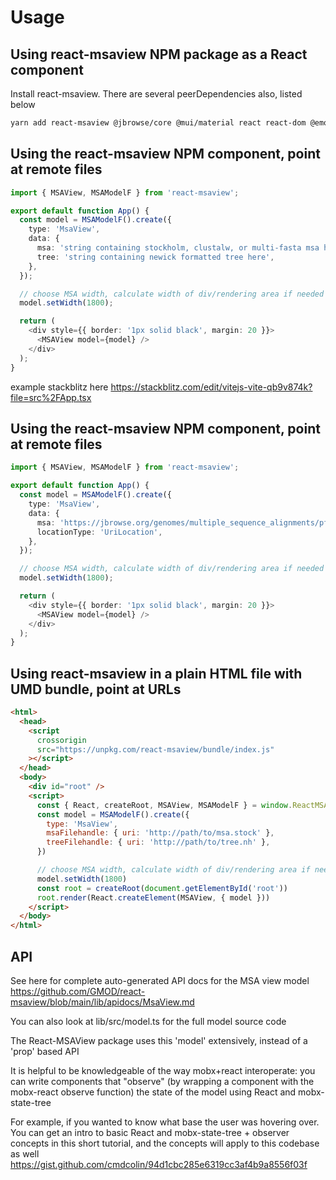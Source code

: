# Usage

## Using react-msaview NPM package as a React component

Install react-msaview. There are several peerDependencies also, listed below

```sh
yarn add react-msaview @jbrowse/core @mui/material react react-dom @emotion/styled @emotion/react
```

## Using the react-msaview NPM component, point at remote files

```typescript
import { MSAView, MSAModelF } from 'react-msaview';

export default function App() {
  const model = MSAModelF().create({
    type: 'MsaView',
    data: {
      msa: 'string containing stockholm, clustalw, or multi-fasta msa here',
      tree: 'string containing newick formatted tree here',
    },
  });

  // choose MSA width, calculate width of div/rendering area if needed beforehand
  model.setWidth(1800);

  return (
    <div style={{ border: '1px solid black', margin: 20 }}>
      <MSAView model={model} />
    </div>
  );
}
```

example stackblitz here
https://stackblitz.com/edit/vitejs-vite-qb9v874k?file=src%2FApp.tsx

## Using the react-msaview NPM component, point at remote files

```typescript
import { MSAView, MSAModelF } from 'react-msaview';

export default function App() {
  const model = MSAModelF().create({
    type: 'MsaView',
    data: {
      msa: 'https://jbrowse.org/genomes/multiple_sequence_alignments/pfam-cov2.stock',
      locationType: 'UriLocation',
    },
  });

  // choose MSA width, calculate width of div/rendering area if needed beforehand
  model.setWidth(1800);

  return (
    <div style={{ border: '1px solid black', margin: 20 }}>
      <MSAView model={model} />
    </div>
  );
}
```

## Using react-msaview in a plain HTML file with UMD bundle, point at URLs

```html
<html>
  <head>
    <script
      crossorigin
      src="https://unpkg.com/react-msaview/bundle/index.js"
    ></script>
  </head>
  <body>
    <div id="root" />
    <script>
      const { React, createRoot, MSAView, MSAModelF } = window.ReactMSAView
      const model = MSAModelF().create({
        type: 'MsaView',
        msaFilehandle: { uri: 'http://path/to/msa.stock' },
        treeFilehandle: { uri: 'http://path/to/tree.nh' },
      })

      // choose MSA width, calculate width of div/rendering area if needed beforehand
      model.setWidth(1800)
      const root = createRoot(document.getElementById('root'))
      root.render(React.createElement(MSAView, { model }))
    </script>
  </body>
</html>
```

## API

See here for complete auto-generated API docs for the MSA view model
https://github.com/GMOD/react-msaview/blob/main/lib/apidocs/MsaView.md

You can also look at lib/src/model.ts for the full model source code

The React-MSAView package uses this 'model' extensively, instead of a 'prop'
based API

It is helpful to be knowledgeable of the way mobx+react interoperate: you can
write components that "observe" (by wrapping a component with the mobx-react
observe function) the state of the model using React and mobx-state-tree

For example, if you wanted to know what base the user was hovering over. You can
get an intro to basic React and mobx-state-tree + observer concepts in this
short tutorial, and the concepts will apply to this codebase as well
https://gist.github.com/cmdcolin/94d1cbc285e6319cc3af4b9a8556f03f
